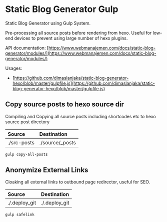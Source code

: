 # Static Blog Generator Gulp

Static Blog Generator using Gulp System.

Pre-processing all source posts before rendering from hexo. Useful for low-end devices to prevent using large number of hexo plugins.

API documentation: [https://www.webmanajemen.com/docs/static-blog-generator/modules/](https://www.webmanajemen.com/docs/static-blog-generator/modules/)

Usages:
  - [https://github.com/dimaslanjaka/static-blog-generator-hexo/blob/master/gulpfile.js](https://github.com/dimaslanjaka/static-blog-generator-hexo/blob/master/gulpfile.js)

## Copy source posts to hexo source dir
Compiling and Copying all source posts including shortcodes etc to hexo source post directory

| Source | Destination |
| :--- | :--- |
| ./src-posts | ./source/_posts |

```bash
gulp copy-all-posts
```

## Anonymize External Links
Cloaking all external links to outbound page redirector, useful for SEO.

| Source | Destination |
| :--- | :--- |
| ./.deploy_git | ./.deploy_git |

```bash
gulp safelink
```
